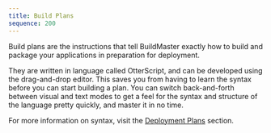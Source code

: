 ```yaml
---
title: Build Plans
sequence: 200
---
```


Build plans are the instructions that tell BuildMaster exactly how to build and package your applications in preparation for deployment.

  They are written in language called OtterScript, and can be developed using the drag-and-drop editor. This saves you from having to learn the syntax before you can start building a plan. You can switch back-and-forth between visual and text modes to get a feel for the syntax and structure of the language pretty quickly, and master it in no time.

For more information on syntax, visit the [Deployment Plans](/docs/buildmaster/deployments/plans) section. 
